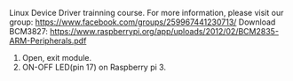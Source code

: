 Linux Device Driver trainning course. 
For more information, please visit our group: https://www.facebook.com/groups/259967441230713/ 
Download BCM3827: https://www.raspberrypi.org/app/uploads/2012/02/BCM2835-ARM-Peripherals.pdf
1. Open, exit module.
2. ON-OFF LED(pin 17) on Raspberry pi 3.


